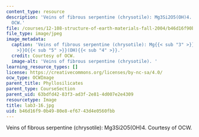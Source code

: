 ```yaml
---
content_type: resource
description: 'Veins of fibrous serpentine (chrysotile): Mg3Si2O5(OH)4. Courtesy of
  OCW.'
file: /courses/12-108-structure-of-earth-materials-fall-2004/b46d16f90b4980e8ef6743d4e0560fbb_lab3-16.jpg
file_type: image/jpeg
image_metadata:
  caption: 'Veins of fibrous serpentine (chrysotile): Mg{{< sub "3" >}}Si{{< sub "2"
    >}}O{{< sub "5" >}}(OH){{< sub "4" >}}.'
  credit: Courtesy of OCW.
  image-alt: 'Veins of fibrous serpentine (chrysotile). '
learning_resource_types: []
license: https://creativecommons.org/licenses/by-nc-sa/4.0/
ocw_type: OCWImage
parent_title: Phyllosilicates
parent_type: CourseSection
parent_uid: 63bdfd42-83f3-ad3f-2e81-4d007e2e4309
resourcetype: Image
title: lab3-16.jpg
uid: b46d16f9-0b49-80e8-ef67-43d4e0560fbb
---
```

Veins of fibrous serpentine (chrysotile): Mg3Si2O5(OH)4. Courtesy of OCW.